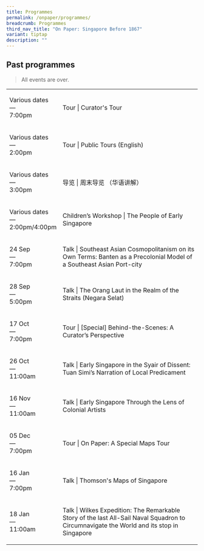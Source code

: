 ```yaml
---
title: Programmes
permalink: /onpaper/programmes/
breadcrumb: Programmes
third_nav_title: "On Paper: Singapore Before 1867"
variant: tiptap
description: ""
---
```

<h2>Past programmes</h2>
<blockquote>
<p>All events are over.</p>
</blockquote>
<table style="minWidth: 50px">
<colgroup>
<col>
<col>
</colgroup>
<tbody>
<tr>
<td rowspan="1" colspan="1">
<p>Various dates
<br>—
<br>7:00pm</p>
</td>
<td rowspan="1" colspan="1">
<p>Tour | Curator's Tour</p>
<p></p>
</td>
</tr>
<tr>
<td rowspan="1" colspan="1">
<p>Various dates
<br>—
<br>2:00pm</p>
</td>
<td rowspan="1" colspan="1">
<p>Tour | Public Tours (English)</p>
<p></p>
</td>
</tr>
<tr>
<td rowspan="1" colspan="1">
<p>Various dates
<br>—
<br>3:00pm</p>
</td>
<td rowspan="1" colspan="1">
<p>导览 | 周末导览 （华语讲解）</p>
<p></p>
</td>
</tr>
<tr>
<td rowspan="1" colspan="1">
<p>Various dates
<br>—
<br>2:00pm/4:00pm</p>
</td>
<td rowspan="1" colspan="1">
<p>Children’s Workshop | The People of Early Singapore</p>
<p></p>
</td>
</tr>
<tr>
<td rowspan="1" colspan="1">
<p>24 Sep
<br>—
<br>7:00pm</p>
</td>
<td rowspan="1" colspan="1">
<p>Talk | Southeast Asian Cosmopolitanism on its Own Terms: Banten as a Precolonial
Model of a Southeast Asian Port-city</p>
<p></p>
</td>
</tr>
<tr>
<td rowspan="1" colspan="1">
<p>28 Sep
<br>—
<br>5:00pm</p>
</td>
<td rowspan="1" colspan="1">
<p>Talk | The Orang Laut in the Realm of the Straits (Negara Selat)</p>
<p></p>
</td>
</tr>
<tr>
<td rowspan="1" colspan="1">
<p>17 Oct
<br>—
<br>7:00pm</p>
</td>
<td rowspan="1" colspan="1">
<p>Tour | [Special] Behind-the-Scenes: A Curator’s Perspective</p>
<p></p>
</td>
</tr>
<tr>
<td rowspan="1" colspan="1">
<p>26 Oct
<br>—
<br>11:00am</p>
</td>
<td rowspan="1" colspan="1">
<p>Talk | Early Singapore in the Syair of Dissent: Tuan Simi’s Narration
of Local Predicament</p>
<p></p>
</td>
</tr>
<tr>
<td rowspan="1" colspan="1">
<p>16 Nov
<br>—
<br>11:00am</p>
</td>
<td rowspan="1" colspan="1">
<p>Talk | Early Singapore Through the Lens of Colonial Artists</p>
<p></p>
</td>
</tr>
<tr>
<td rowspan="1" colspan="1">
<p>05 Dec
<br>—
<br>7:00pm</p>
</td>
<td rowspan="1" colspan="1">
<p>Tour | On Paper: A Special Maps Tour</p>
<p></p>
</td>
</tr>
<tr>
<td rowspan="1" colspan="1">
<p>16 Jan
<br>—
<br>7:00pm</p>
</td>
<td rowspan="1" colspan="1">
<p>Talk | Thomson's Maps of Singapore</p>
<p></p>
</td>
</tr>
<tr>
<td rowspan="1" colspan="1">
<p>18 Jan
<br>—
<br>11:00am</p>
</td>
<td rowspan="1" colspan="1">
<p>Talk | Wilkes Expedition: The Remarkable Story of the last All-Sail Naval
Squadron to Circumnavigate the World and its stop in Singapore</p>
</td>
</tr>
</tbody>
</table>
<p></p>